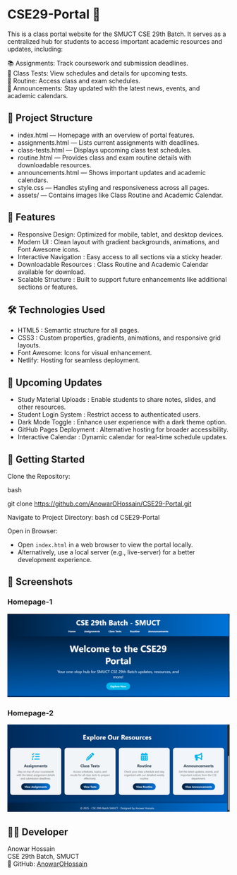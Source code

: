 # CSE29-Portal 🚀

This is a class portal website for the SMUCT CSE 29th Batch. It serves as a centralized hub for students to access important academic resources and updates, including:

📚 Assignments: Track coursework and submission deadlines.  
📝 Class Tests: View schedules and details for upcoming tests.  
📅 Routine: Access class and exam schedules.  
📢 Announcements: Stay updated with the latest news, events, and academic calendars.

## 📂 Project Structure

- index.html — Homepage with an overview of portal features.  
- assignments.html — Lists current assignments with deadlines.  
- class-tests.html — Displays upcoming class test schedules.  
- routine.html — Provides class and exam routine details with downloadable resources.  
- announcements.html — Shows important updates and academic calendars.  
- style.css — Handles styling and responsiveness across all pages.  
- assets/ — Contains images like Class Routine and Academic Calendar.

## 📌 Features

- Responsive Design: Optimized for mobile, tablet, and desktop devices.  
- Modern UI : Clean layout with gradient backgrounds, animations, and Font Awesome icons.  
- Interactive Navigation : Easy access to all sections via a sticky header.  
- Downloadable Resources : Class Routine and Academic Calendar available for download.  
- Scalable Structure : Built to support future enhancements like additional sections or features.

## 🛠️ Technologies Used

- HTML5 : Semantic structure for all pages.  
- CSS3 : Custom properties, gradients, animations, and responsive grid layouts.  
- Font Awesome: Icons for visual enhancement.  
- Netlify: Hosting for seamless deployment.

## 🔧 Upcoming Updates

- Study Material Uploads : Enable students to share notes, slides, and other resources.  
- Student Login System : Restrict access to authenticated users.  
- Dark Mode Toggle : Enhance user experience with a dark theme option.  
- GitHub Pages Deployment : Alternative hosting for broader accessibility.  
- Interactive Calendar : Dynamic calendar for real-time schedule updates.


## 🚀 Getting Started

Clone the Repository:

bash

git clone https://github.com/AnowarOHossain/CSE29-Portal.git


Navigate to Project Directory:
bash
cd CSE29-Portal

Open in Browser:
- Open `index.html` in a web browser to view the portal locally.  
- Alternatively, use a local server (e.g., live-server) for a better development experience.

## 📸 Screenshots

### Homepage-1
![Homepage](assets/screenshot1.png)

### Homepage-2
![Routine Page](assets/screenshot2.png)


## 👨‍💻 Developer

Anowar Hossain    
CSE 29th Batch, SMUCT  
🔗 GitHub: [AnowarOHossain](https://github.com/AnowarOHossain)

